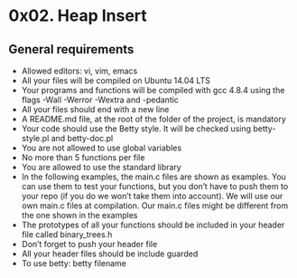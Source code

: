 # 0x02. Heap Insert

## General requirements

  *  Allowed editors: vi, vim, emacs
  *  All your files will be compiled on Ubuntu 14.04 LTS
  *  Your programs and functions will be compiled with gcc 4.8.4 using the flags -Wall -Werror -Wextra and -pedantic
  *  All your files should end with a new line
  *  A README.md file, at the root of the folder of the project, is mandatory
  *  Your code should use the Betty style. It will be checked using betty-style.pl and betty-doc.pl
  *  You are not allowed to use global variables
  *  No more than 5 functions per file
  *  You are allowed to use the standard library
  *  In the following examples, the main.c files are shown as examples. You can use them to test your functions, but you don’t have to push them to your repo (if you do we won’t take them into account). We will use our own main.c files at compilation. Our main.c files might be different from the one shown in the examples
  * The prototypes of all your functions should be included in your header file called binary_trees.h
  *  Don’t forget to push your header file
  *  All your header files should be include guarded
  * To use betty: betty filename

